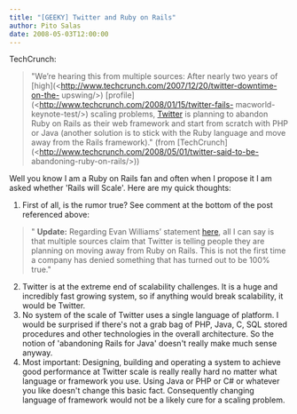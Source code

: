 ```yaml
---
title: "[GEEKY] Twitter and Ruby on Rails"
author: Pito Salas
date: 2008-05-03T12:00:00
---
```




TechCrunch:

> "We’re hearing this from multiple sources: After nearly two years of
> [high](<http://www.techcrunch.com/2007/12/20/twitter-downtime-on-the-
> upswing/>) [profile](<http://www.techcrunch.com/2008/01/15/twitter-fails-
> macworld-keynote-test/>) scaling problems,
> [Twitter](<http://www.twitter.com/>) is planning to abandon Ruby on Rails as
> their web framework and start from scratch with PHP or Java (another
> solution is to stick with the Ruby language and move away from the Rails
> framework)." (from
> [TechCrunch](<http://www.techcrunch.com/2008/05/01/twitter-said-to-be-
> abandoning-ruby-on-rails/>))

Well you know I am a Ruby on Rails fan and often when I propose it I am asked
whether 'Rails will Scale'. Here are my quick thoughts:

  1. First of all, is the rumor true? See comment at the bottom of the post referenced above:   

> " **Update:** Regarding Evan Williams’ statement
> [here](<http://twitter.com/ev/statuses/801530348>), all I can say is that
> multiple sources claim that Twitter is telling people they are planning on
> moving away from Ruby on Rails. This is not the first time a company has
> denied something that has turned out to be 100% true."

  2. Twitter is at the extreme end of scalability challenges. It is a huge and incredibly fast growing system, so if anything would break scalability, it would be Twitter.
  3. No system of the scale of Twitter uses a single language of platform. I would be surprised if there's not a grab bag of PHP, Java, C, SQL stored procedures and other technologies in the overall architecture. So the notion of 'abandoning Rails for Java' doesn't really make much sense anyway.
  4. Most important: Designing, building and operating a system to achieve good performance at Twitter scale is really really hard no matter what language or framework you use. Using Java or PHP or C# or whatever you like doesn't change this basic fact. Consequently changing language of framework would not be a likely cure for a scaling problem.


